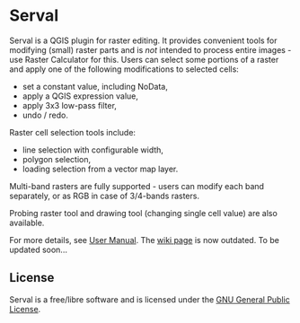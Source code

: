 # Serval

Serval is a QGIS plugin for raster editing. 
It provides convenient tools for modifying (small) raster parts and is _not_ intended to process entire images - 
use Raster Calculator for this.
Users can select some portions of a raster and apply one of the following modifications to selected cells:
* set a constant value, including NoData,
* apply a QGIS expression value,
* apply 3x3 low-pass filter,
* undo / redo.

Raster cell selection tools include:
* line selection with configurable width,
* polygon selection,
* loading selection from a vector map layer.

Multi-band rasters are fully supported - users can modify each band separately, or as RGB in case of 3/4-bands rasters.

Probing raster tool and drawing tool (changing single cell value) are also available.

For more details, see [User Manual](./Serval/docs/user_manual.md). The [wiki page](https://github.com/lutraconsulting/serval/wiki) is now outdated. To be updated soon...

## License

Serval is a free/libre software and is licensed under the [GNU General Public License](./Serval/license.md).
